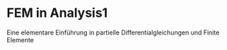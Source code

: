 # FEM in Analysis1
Eine elementare Einführung in partielle Differentialgleichungen und Finite Elemente
